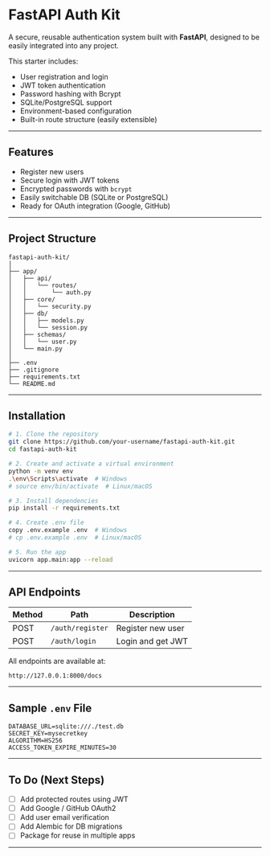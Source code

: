 # FastAPI Auth Kit

A secure, reusable authentication system built with **FastAPI**, designed to be easily integrated into any project.

This starter includes:
- User registration and login
- JWT token authentication
- Password hashing with Bcrypt
- SQLite/PostgreSQL support
- Environment-based configuration
- Built-in route structure (easily extensible)

---

## Features

- Register new users  
- Secure login with JWT tokens  
- Encrypted passwords with `bcrypt`  
- Easily switchable DB (SQLite or PostgreSQL)  
- Ready for OAuth integration (Google, GitHub)

---

## Project Structure

```
fastapi-auth-kit/
│
├── app/
│   ├── api/
│   │   └── routes/
│   │       └── auth.py
│   ├── core/
│   │   └── security.py
│   ├── db/
│   │   ├── models.py
│   │   └── session.py
│   ├── schemas/
│   │   └── user.py
│   └── main.py
│
├── .env
├── .gitignore
├── requirements.txt
└── README.md
```

---

## Installation

```bash
# 1. Clone the repository
git clone https://github.com/your-username/fastapi-auth-kit.git
cd fastapi-auth-kit

# 2. Create and activate a virtual environment
python -m venv env
.\env\Scripts\activate  # Windows
# source env/bin/activate  # Linux/macOS

# 3. Install dependencies
pip install -r requirements.txt

# 4. Create .env file
copy .env.example .env  # Windows
# cp .env.example .env  # Linux/macOS

# 5. Run the app
uvicorn app.main:app --reload
```

---

## API Endpoints

| Method | Path            | Description        |
|--------|-----------------|--------------------|
| POST   | `/auth/register` | Register new user  |
| POST   | `/auth/login`    | Login and get JWT  |

All endpoints are available at:

```
http://127.0.0.1:8000/docs
```

---

## Sample `.env` File

```env
DATABASE_URL=sqlite:///./test.db
SECRET_KEY=mysecretkey
ALGORITHM=HS256
ACCESS_TOKEN_EXPIRE_MINUTES=30
```

---

## To Do (Next Steps)

- [ ] Add protected routes using JWT  
- [ ] Add Google / GitHub OAuth2  
- [ ] Add user email verification  
- [ ] Add Alembic for DB migrations  
- [ ] Package for reuse in multiple apps

---
